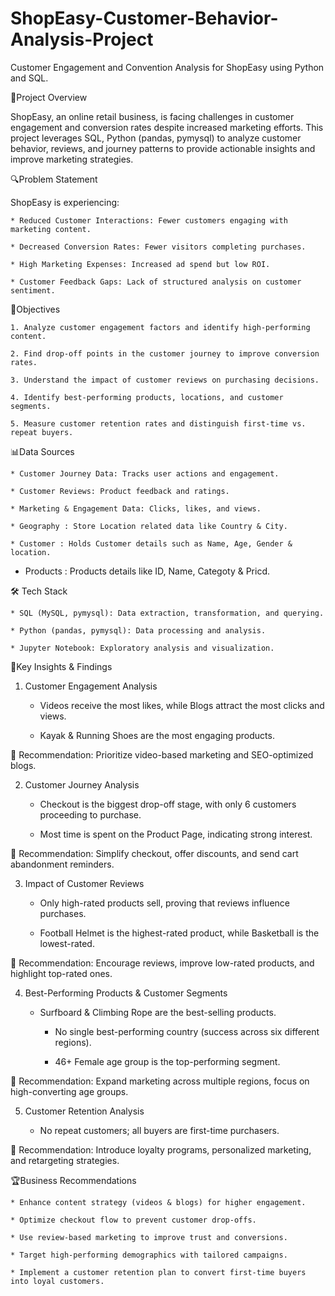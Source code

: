 # ShopEasy-Customer-Behavior-Analysis-Project
Customer Engagement and Convention Analysis for ShopEasy using Python and SQL.

📌Project Overview
		
  ShopEasy, an online retail business, is facing challenges in customer engagement and conversion rates despite increased marketing efforts. This project leverages SQL, Python (pandas, pymysql) to analyze customer behavior, reviews, and journey patterns to provide actionable insights and improve marketing strategies.

🔍Problem Statement
	
 ShopEasy is experiencing:
	
 	* Reduced Customer Interactions: Fewer customers engaging with marketing content.
	
 	* Decreased Conversion Rates: Fewer visitors completing purchases.
	
 	* High Marketing Expenses: Increased ad spend but low ROI.

	* Customer Feedback Gaps: Lack of structured analysis on customer sentiment.

🎯Objectives
	
 	1. Analyze customer engagement factors and identify high-performing content.
 	
  	2. Find drop-off points in the customer journey to improve conversion rates.
  	
   	3. Understand the impact of customer reviews on purchasing decisions.
   	
	4. Identify best-performing products, locations, and customer segments.
    	
	5. Measure customer retention rates and distinguish first-time vs. repeat buyers.

📊Data Sources
	
 	* Customer Journey Data: Tracks user actions and engagement.
	
 	* Customer Reviews: Product feedback and ratings.

	* Marketing & Engagement Data: Clicks, likes, and views.

	* Geography : Store Location related data like Country & City.

  	* Customer : Holds Customer details such as Name, Age, Gender & location.

* Products : Products details like ID, Name, Categoty & Pricd.

🛠 Tech Stack

	* SQL (MySQL, pymysql): Data extraction, transformation, and querying.

  	* Python (pandas, pymysql): Data processing and analysis.

	* Jupyter Notebook: Exploratory analysis and visualization.

📌Key Insights & Findings
	
 1. Customer Engagement Analysis
	
 	* Videos receive the most likes, while Blogs attract the most clicks and views.
	
 	* Kayak & Running Shoes are the most engaging products.

🔹 Recommendation: Prioritize video-based marketing and SEO-optimized blogs.

2. Customer Journey Analysis
	
 	* Checkout is the biggest drop-off stage, with only 6 customers proceeding to purchase.

   	* Most time is spent on the Product Page, indicating strong interest.

🔹 Recommendation: Simplify checkout, offer discounts, and send cart abandonment reminders.

3. Impact of Customer Reviews
	
 	* Only high-rated products sell, proving that reviews influence purchases.
	
 	* Football Helmet is the highest-rated product, while Basketball is the lowest-rated.

🔹 Recommendation: Encourage reviews, improve low-rated products, and highlight top-rated ones.

4. Best-Performing Products & Customer Segments
	
 	* Surfboard & Climbing Rope are the best-selling products.
   	
    	* No single best-performing country (success across six different regions).
   	
    	* 46+ Female age group is the top-performing segment.

🔹 Recommendation: Expand marketing across multiple regions, focus on high-converting age groups.

5. Customer Retention Analysis
	
 	* No repeat customers; all buyers are first-time purchasers.

🔹 Recommendation: Introduce loyalty programs, personalized marketing, and retargeting strategies.

🏆Business Recommendations
	
 	* Enhance content strategy (videos & blogs) for higher engagement.
	
 	* Optimize checkout flow to prevent customer drop-offs.
 
 	* Use review-based marketing to improve trust and conversions.

	* Target high-performing demographics with tailored campaigns.

	* Implement a customer retention plan to convert first-time buyers into loyal customers.

